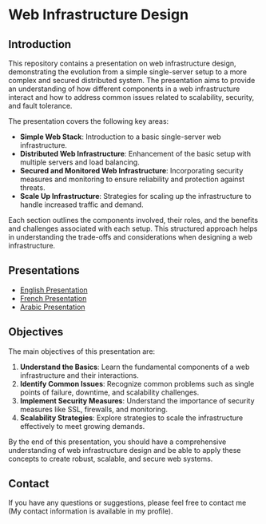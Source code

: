 # Web Infrastructure Design

## Introduction

This repository contains a presentation on web infrastructure design, demonstrating the evolution from a simple single-server setup to a more complex and secured distributed system. The presentation aims to provide an understanding of how different components in a web infrastructure interact and how to address common issues related to scalability, security, and fault tolerance.

The presentation covers the following key areas:

- **Simple Web Stack**: Introduction to a basic single-server web infrastructure.
- **Distributed Web Infrastructure**: Enhancement of the basic setup with multiple servers and load balancing.
- **Secured and Monitored Web Infrastructure**: Incorporating security measures and monitoring to ensure reliability and protection against threats.
- **Scale Up Infrastructure**: Strategies for scaling up the infrastructure to handle increased traffic and demand.

Each section outlines the components involved, their roles, and the benefits and challenges associated with each setup. This structured approach helps in understanding the trade-offs and considerations when designing a web infrastructure.

## Presentations

- [English Presentation](https://github.com/KARAM022/Web-infrastructure-design/tree/main/ENG)
- [French Presentation](https://github.com/KARAM022/Web-infrastructure-design/tree/main/FR)
- [Arabic Presentation](https://github.com/KARAM022/Web-infrastructure-design/tree/main/AR)

## Objectives

The main objectives of this presentation are:

1. **Understand the Basics**: Learn the fundamental components of a web infrastructure and their interactions.
2. **Identify Common Issues**: Recognize common problems such as single points of failure, downtime, and scalability challenges.
3. **Implement Security Measures**: Understand the importance of security measures like SSL, firewalls, and monitoring.
4. **Scalability Strategies**: Explore strategies to scale the infrastructure effectively to meet growing demands.

By the end of this presentation, you should have a comprehensive understanding of web infrastructure design and be able to apply these concepts to create robust, scalable, and secure web systems.

## Contact

If you have any questions or suggestions, please feel free to contact me (My contact information is available in my profile).



